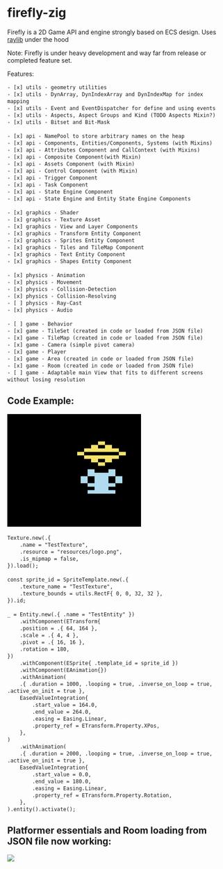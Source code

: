 # firefly-zig

Firefly is a 2D Game API and engine strongly based on ECS design. Uses [raylib](https://github.com/raysan5/raylib) under the hood 

Note: Firefly is under heavy development and way far from release or completed feature set. 

Features:

    - [x] utils - geometry utilities
    - [x] utils - DynArray, DynIndexArray and DynIndexMap for index mapping
    - [x] utils - Event and EventDispatcher for define and using events
    - [x] utils - Aspects, Aspect Groups and Kind (TODO Aspects Mixin?)
    - [x] utils - Bitset and Bit-Mask

    - [x] api - NamePool to store arbitrary names on the heap
    - [x] api - Components, Entities/Components, Systems (with Mixins)
    - [x] api - Attributes Component and CallContext (with Mixins)
    - [x] api - Composite Component(with Mixin)
    - [x] api - Assets Component (with Mixin)
    - [x] api - Control Component (with Mixin)
    - [x] api - Trigger Component
    - [x] api - Task Component
    - [x] api - State Engine Component
    - [x] api - State Engine and Entity State Engine Components

    - [x] graphics - Shader
    - [x] graphics - Texture Asset
    - [x] graphics - View and Layer Components
    - [x] graphics - Transform Entity Component
    - [x] graphics - Sprites Entity Component
    - [x] graphics - Tiles and TileMap Component
    - [x] graphics - Text Entity Component
    - [x] graphics - Shapes Entity Component

    - [x] physics - Animation
    - [x] physics - Movement 
    - [x] physics - Collision-Detection
    - [x] physics - Collision-Resolving
    - [ ] physics - Ray-Cast
    - [x] physics - Audio
    
    - [ ] game - Behavior 
    - [x] game - TileSet (created in code or loaded from JSON file)
    - [x] game - TileMap (created in code or loaded from JSON file)
    - [x] game - Camera (simple pivot camera)
    - [x] game - Player 
    - [x] game - Area (created in code or loaded from JSON file)
    - [x] game - Room (created in code or loaded from JSON file)
    - [ ] game - Adaptable main View that fits to different screens without losing resolution


 ## Code Example:

![](inari.gif)

``` zig
Texture.new(.{
    .name = "TestTexture",
    .resource = "resources/logo.png",
    .is_mipmap = false,
}).load();

const sprite_id = SpriteTemplate.new(.{
    .texture_name = "TestTexture",
    .texture_bounds = utils.RectF{ 0, 0, 32, 32 },
}).id;

_ = Entity.new(.{ .name = "TestEntity" })
    .withComponent(ETransform{
    .position = .{ 64, 164 },
    .scale = .{ 4, 4 },
    .pivot = .{ 16, 16 },
    .rotation = 180,
})
    .withComponent(ESprite{ .template_id = sprite_id })
    .withComponent(EAnimation{})
    .withAnimation(
    .{ .duration = 1000, .looping = true, .inverse_on_loop = true, .active_on_init = true },
    EasedValueIntegration{
        .start_value = 164.0,
        .end_value = 264.0,
        .easing = Easing.Linear,
        .property_ref = ETransform.Property.XPos,
    },
)
    .withAnimation(
    .{ .duration = 2000, .looping = true, .inverse_on_loop = true, .active_on_init = true },
    EasedValueIntegration{
        .start_value = 0.0,
        .end_value = 180.0,
        .easing = Easing.Linear,
        .property_ref = ETransform.Property.Rotation,
    },
).entity().activate();
```

 ## Platformer essentials and Room loading from JSON file now working:

 ![](platformer.gif)

